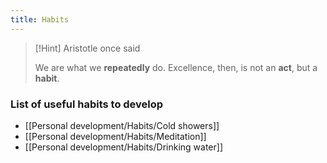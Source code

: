 ```yaml
---
title: Habits
---
```


> [!Hint] Aristotle once said
> 
> We are what we **repeatedly** do. Excellence, then, is not an **act**, but a **habit**.

### List of useful habits to develop

 - [[Personal development/Habits/Cold showers]]
 - [[Personal development/Habits/Meditation]]
 - [[Personal development/Habits/Drinking water]]